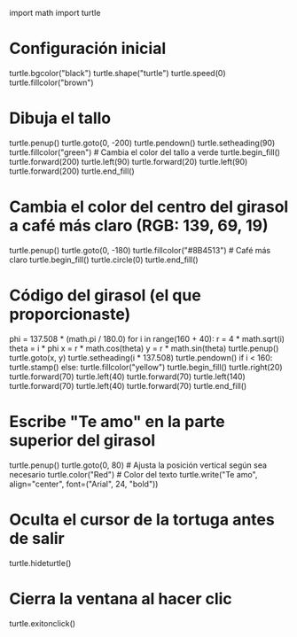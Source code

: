 import math
import turtle

# Configuración inicial
turtle.bgcolor("black")
turtle.shape("turtle")
turtle.speed(0)
turtle.fillcolor("brown")

# Dibuja el tallo
turtle.penup()
turtle.goto(0, -200)
turtle.pendown()
turtle.setheading(90)
turtle.fillcolor("green")  # Cambia el color del tallo a verde
turtle.begin_fill()
turtle.forward(200)
turtle.left(90)
turtle.forward(20)
turtle.left(90)
turtle.forward(200)
turtle.end_fill()

# Cambia el color del centro del girasol a café más claro (RGB: 139, 69, 19)
turtle.penup()
turtle.goto(0, -180)
turtle.fillcolor("#8B4513")  # Café más claro
turtle.begin_fill()
turtle.circle(0)
turtle.end_fill()

# Código del girasol (el que proporcionaste)
phi = 137.508 * (math.pi / 180.0)
for i in range(160 + 40):
    r = 4 * math.sqrt(i)
    theta = i * phi
    x = r * math.cos(theta)
    y = r * math.sin(theta)
    turtle.penup()
    turtle.goto(x, y)
    turtle.setheading(i * 137.508)
    turtle.pendown()
    if i < 160:
        turtle.stamp()
    else:
        turtle.fillcolor("yellow")
        turtle.begin_fill()
        turtle.right(20)
        turtle.forward(70)
        turtle.left(40)
        turtle.forward(70)
        turtle.left(140)
        turtle.forward(70)
        turtle.left(40)
        turtle.forward(70)
        turtle.end_fill()

# Escribe "Te amo" en la parte superior del girasol
turtle.penup()
turtle.goto(0, 80)  # Ajusta la posición vertical según sea necesario
turtle.color("Red")  # Color del texto
turtle.write("Te amo", align="center", font=("Arial", 24, "bold"))

# Oculta el cursor de la tortuga antes de salir
turtle.hideturtle()

# Cierra la ventana al hacer clic
turtle.exitonclick()
